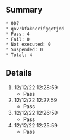 ## Summary
	* 007
	* qovrkfakncrifgqetjdd
	* Pass: 4
	* Fail: 0
	* Not executed: 0
	* Suspended: 0
	* Total: 4
## Details
1. 12/12/22 12:28:59
	* Pass
2. 12/12/22 12:27:59
	* Pass
3. 12/12/22 12:26:59
	* Pass
4. 12/12/22 12:25:59
	* Pass
